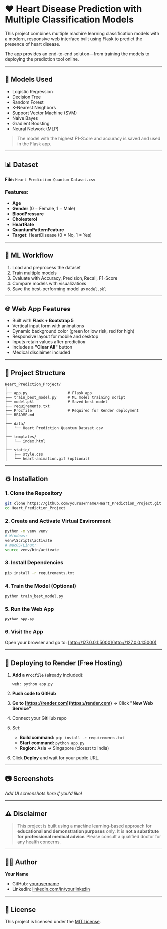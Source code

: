 # ❤️ Heart Disease Prediction with Multiple Classification Models

This project combines multiple machine learning classification models with a modern, responsive web interface built using Flask to predict the presence of heart disease.

The app provides an end-to-end solution—from training the models to deploying the prediction tool online.

---

## 🧠 Models Used

- Logistic Regression  
- Decision Tree  
- Random Forest  
- K-Nearest Neighbors  
- Support Vector Machine (SVM)  
- Naive Bayes  
- Gradient Boosting  
- Neural Network (MLP)

> The model with the highest F1-Score and accuracy is saved and used in the Flask app.

---

## 📊 Dataset

**File:** `Heart Prediction Quantum Dataset.csv`

### Features:
- **Age**
- **Gender** (0 = Female, 1 = Male)
- **BloodPressure**
- **Cholesterol**
- **HeartRate**
- **QuantumPatternFeature**
- **Target**: HeartDisease (0 = No, 1 = Yes)

---

## 🧪 ML Workflow

1. Load and preprocess the dataset  
2. Train multiple models  
3. Evaluate with Accuracy, Precision, Recall, F1-Score  
4. Compare models with visualizations  
5. Save the best-performing model as `model.pkl`

---

## 🌐 Web App Features

- Built with **Flask + Bootstrap 5**
- Vertical input form with animations
- Dynamic background color (green for low risk, red for high)
- Responsive layout for mobile and desktop
- Inputs retain values after prediction
- Includes a **"Clear All"** button
- Medical disclaimer included

---

## 📁 Project Structure

```
Heart_Prediction_Project/
│
├── app.py                  # Flask app
├── train_best_model.py     # ML model training script
├── model.pkl               # Saved best model
├── requirements.txt
├── Procfile                # Required for Render deployment
├── README.md
│
├── data/
│   └── Heart Prediction Quantum Dataset.csv
│
├── templates/
│   └── index.html
│
├── static/
│   ├── style.css
│   └── heart-animation.gif (optional)
```

---

## ⚙️ Installation

### 1. Clone the Repository
```bash
git clone https://github.com/yourusername/Heart_Prediction_Project.git
cd Heart_Prediction_Project
```

### 2. Create and Activate Virtual Environment
```bash
python -m venv venv
# Windows:
venv\Scripts\activate
# macOS/Linux:
source venv/bin/activate
```

### 3. Install Dependencies
```bash
pip install -r requirements.txt
```

### 4. Train the Model (Optional)
```bash
python train_best_model.py
```

### 5. Run the Web App
```bash
python app.py
```

### 6. Visit the App
Open your browser and go to: [http://127.0.0.1:5000](http://127.0.0.1:5000)

---

## 🚀 Deploying to Render (Free Hosting)

1. **Add a `Procfile`** (already included):
   ```
   web: python app.py
   ```

2. **Push code to GitHub**

3. **Go to [https://render.com](https://render.com)** → Click **"New Web Service"**

4. Connect your GitHub repo

5. Set:
   - **Build command:** `pip install -r requirements.txt`
   - **Start command:** `python app.py`
   - **Region:** Asia → Singapore (closest to India)

6. Click **Deploy** and wait for your public URL.

---

## 📷 Screenshots

_Add UI screenshots here if you'd like!_

---

## ⚠️ Disclaimer

> This project is built using a machine learning-based approach for **educational and demonstration purposes** only. It is **not a substitute for professional medical advice**. Please consult a qualified doctor for any health concerns.

---

## 👨‍💻 Author

**Your Name**  
- GitHub: [yourusername](https://github.com/yourusername)  
- LinkedIn: [linkedin.com/in/yourlinkedin](https://linkedin.com/in/yourlinkedin)

---

## 📄 License

This project is licensed under the [MIT License](LICENSE).

